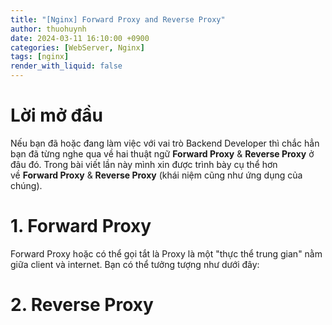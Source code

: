 ```yaml
---
title: "[Nginx] Forward Proxy and Reverse Proxy"
author: thuohuynh
date: 2024-03-11 16:10:00 +0900
categories: [WebServer, Nginx]
tags: [nginx]
render_with_liquid: false
---
```


# Lời mở đầu
Nếu bạn đã hoặc đang làm việc với vai trò Backend Developer thì chắc hẳn bạn đã từng nghe qua về hai thuật ngữ **Forward Proxy** & **Reverse Proxy** ở đâu đó. Trong bài viết lần này mình xin được trình bày cụ thể hơn về **Forward Proxy** & **Reverse Proxy** (khái niệm cũng như ứng dụng của chúng).

# 1. **Forward Proxy**
Forward Proxy hoặc có thể gọi tắt là Proxy là một "thực thể trung gian" nằm giữa client và internet. Bạn có thể tưởng tượng như dưới đây:

# 2. **Reverse Proxy**

